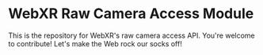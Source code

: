 
# WebXR Raw Camera Access Module

This is the repository for WebXR's raw camera access API. You're welcome to contribute! Let's make the Web rock our socks
off!

